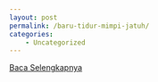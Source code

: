 ```yaml
---
layout: post
permalink: /baru-tidur-mimpi-jatuh/
categories:
    - Uncategorized
---
```


[Baca Selengkapnya](/03)